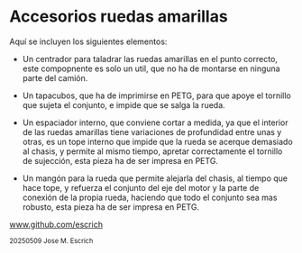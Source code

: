 # Accesorios ruedas amarillas

Aquí se incluyen los siguientes elementos:

- Un centrador para taladrar las ruedas amarillas en el punto correcto, este compopnente es solo un util, que no ha de montarse en ninguna parte del camión.

- Un tapacubos, que ha de imprimirse en PETG, para que apoye el tornillo que sujeta el conjunto, e impide que se salga la rueda.

- Un espaciador interno, que conviene cortar a medida, ya que el interior de las ruedas amarillas tiene variaciones de profundidad entre unas y otras, es un tope interno que impide que la rueda se acerque demasiado al chasis, y permite al mismo tiempo,
  apretar correctamente el tornillo de sujección, esta pieza ha de ser impresa en PETG.

- Un mangón para la rueda que permite alejarla del chasis, al tiempo que hace tope, y refuerza el conjunto del eje del motor y la parte de conexión de la propia rueda, haciendo que todo el conjunto sea mas robusto, esta pieza ha de ser impresa en PETG.

www.github.com/escrich

<sub> 
20250509 Jose M. Escrich 
</sub>
